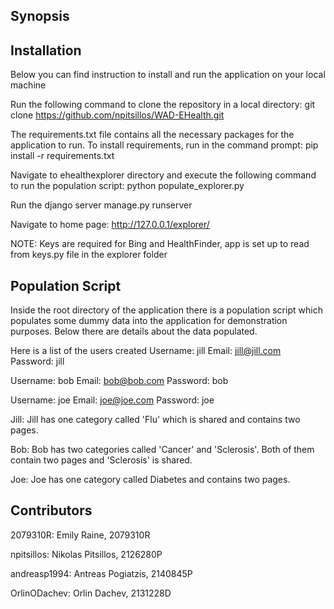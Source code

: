 ## Synopsis

## Installation

Below you can find instruction to install and run the application on your local machine

Run the following command to clone the repository in a local directory:
git clone https://github.com/npitsillos/WAD-EHealth.git

The requirements.txt file contains all the necessary packages for the application to run.
To install requirements, run in the command prompt:
pip install -r requirements.txt

Navigate to ehealthexplorer directory and execute the following command to run the population script:
python populate_explorer.py

Run the django server
manage.py runserver

Navigate to home page:
http://127.0.0.1/explorer/

NOTE: Keys are required for Bing and HealthFinder, app is set up to read from keys.py file in the explorer folder

## Population Script

Inside the root directory of the application there is a population script which populates some dummy data into the application for demonstration purposes.
Below there are details about the data populated.

Here is a list of the users created
Username: jill
Email: jill@jill.com
Password: jill

Username: bob
Email: bob@bob.com
Password: bob

Username: joe
Email: joe@joe.com
Password: joe

Jill:
Jill has one category called 'Flu' which is shared and contains two pages.

Bob:
Bob has two categories called 'Cancer' and 'Sclerosis'. Both of them contain two pages and 'Sclerosis' is shared.

Joe:
Joe has one category called Diabetes and contains two pages.

## Contributors

2079310R: Emily Raine, 2079310R

npitsillos: Nikolas Pitsillos, 2126280P 

andreasp1994: Antreas Pogiatzis, 2140845P

OrlinODachev: Orlin Dachev, 2131228D 




